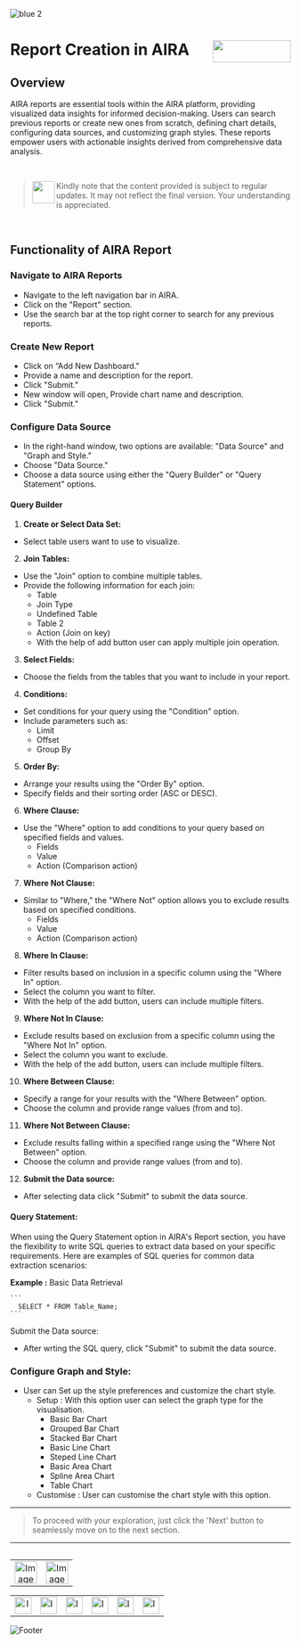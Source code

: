 ![blue 2](https://github.com/airacommunity/AIRA-User-Guide/assets/153823636/d8d04150-3b32-4b48-8485-07dc3c67fbaa)
# Report Creation in AIRA <img align="right" width="140" height="40" src="https://github.com/airacommunity/AIRA-User-Guide-Images/blob/main/ARIA%20Logo%202.png?raw=true">

## Overview
AIRA reports are essential tools within the AIRA platform, providing visualized data insights for informed decision-making. Users can search previous reports or create new ones from scratch, defining chart details, configuring data sources, and customizing graph styles. These reports empower users with actionable insights derived from comprehensive data analysis.

<br>

> <img align="left" width="40" height="40" src="https://github.com/airacommunity/AIRA-User-Guide-Images/blob/main/Icon-Warning.png?raw=true"> Kindly note that the content provided is subject to regular updates. It may not reflect the final version. Your understanding is appreciated.

<br>

## Functionality of AIRA Report

### Navigate to AIRA Reports

- Navigate to the left navigation bar in AIRA.
- Click on the "Report" section.
- Use the search bar at the top right corner to search for any previous reports.

### Create New Report

- Click on “Add New Dashboard."
- Provide a name and description for the report.
- Click "Submit."
- New window will open, Provide chart name and description.
- Click "Submit."

### Configure Data Source

- In the right-hand window, two options are available: "Data Source" and "Graph and Style."
- Choose "Data Source."
- Choose a data source using either the "Query Builder" or "Query Statement" options.

#### Query Builder

1. **Create or Select Data Set:**
- Select table users want to use to visualize.

2. **Join Tables:**
- Use the "Join" option to combine multiple tables.
- Provide the following information for each join:
  - Table
  - Join Type
  - Undefined Table
  - Table 2
  - Action (Join on key)
  - With the help of add button user can apply multiple join operation.

3. **Select Fields:**
- Choose the fields from the tables that you want to include in your report.

4. **Conditions:**
- Set conditions for your query using the "Condition" option.
- Include parameters such as:
  - Limit
  - Offset
  - Group By

5. **Order By:**
- Arrange your results using the "Order By" option.
- Specify fields and their sorting order (ASC or DESC).

6. **Where Clause:**
- Use the "Where" option to add conditions to your query based on specified fields and values.
  - Fields
  - Value
  - Action (Comparison action)

7. **Where Not Clause:**
- Similar to "Where," the "Where Not" option allows you to exclude results based on specified conditions.
  - Fields
  - Value
  - Action (Comparison action)

8. **Where In Clause:**
- Filter results based on inclusion in a specific column using the "Where In" option.
- Select the column you want to filter.
- With the help of the add button, users can include multiple filters.

9. **Where Not In Clause:**
- Exclude results based on exclusion from a specific column using the "Where Not In" option.
- Select the column you want to exclude.
- With the help of the add button, users can include multiple filters.

10. **Where Between Clause:**
- Specify a range for your results with the "Where Between" option.
- Choose the column and provide range values (from and to).

11. **Where Not Between Clause:**
- Exclude results falling within a specified range using the "Where Not Between" option.
- Choose the column and provide range values (from and to).

12. **Submit the Data source:**
- After selecting data click "Submit" to submit the data source.

#### Query Statement:
When using the Query Statement option in AIRA's Report section, you have the flexibility to write SQL queries to extract data based on your specific requirements. Here are examples of SQL queries for common data extraction scenarios:

  **Example :** Basic Data Retrieval
  
    ```
      SELECT * FROM Table_Name;
    ```
Submit the Data source:
  - After wrting the SQL query, click "Submit" to submit the data source.


### Configure Graph and Style:
- User can Set up the style preferences and customize the chart style.
  - Setup : With this option user can select the graph type for the visualisation.
      - Basic Bar Chart
      - Grouped Bar Chart
      - Stacked Bar Chart
      - Basic Line Chart
      - Steped Line Chart
      - Basic Area Chart
      - Spline Area Chart
      - Table Chart
  - Customise : User can customise the chart style with this option.

----

> To proceed with your exploration, just click the 'Next' button to seamlessly move on to the next section.

----


<table align="right" border="0">
    <tr>
      <td align="center"><a href="https://github.com/airacommunity/AIRA-User-Guide/blob/main/L.%20Orchestrator.md"><img src="https://github.com/airacommunity/AIRA-User-Guide-Images/blob/main/icon-previous.png" alt="Image 5" width="40" height="40"></a></td>
      <td align="center"><a href="https://github.com/airacommunity/AIRA-User-Guide/blob/main/N.%20Administration.md"><img src="https://github.com/airacommunity/AIRA-User-Guide-Images/blob/main/icon-next.png" alt="Image 5" width="40" height="40"></a></td>
    </tr>
</table>

<br>
<br>
<br>

<table border="0" align="center">
  <tr>
    <td align="center"><a href="https://aira.fr/"><img src="https://github.com/airacommunity/AIRA-User-Guide-Images/blob/main/icon-website.png?raw=true" alt="Image 5" width="30" height="30"></a></td>
    <td><a href="https://www.linkedin.com/company/aira-rpa/"><img src="https://github.com/airacommunity/AIRA-User-Guide-Images/blob/main/icon%20-%20linkedin.png?raw=true" alt="Image 1" width="30" height="30"></a></td>
    <td><a href="https://www.instagram.com/connect_aira/"><img src="https://github.com/airacommunity/AIRA-User-Guide-Images/blob/main/icon-instagram.png?raw=true" alt="Image 2" width="30" height="30"></a></td>
    <td><a href="https://www.youtube.com/channel/UCHHCcwQrx-_19sAhu-2R4ww"><img src="https://github.com/airacommunity/AIRA-User-Guide-Images/blob/main/icon%20-%20youtube.png?raw=true" alt="Image 3" width="30" height="30"></a></td>
    <td><a href="https://twitter.com/Aira_RPA"><img src="https://github.com/airacommunity/AIRA-User-Guide-Images/blob/main/icon%20-%20twitter.png?raw=true" alt="Image 4" width="30" height="30"></a></td>
    <td><a href="mailto:connect@aira.fr"><img src="https://github.com/airacommunity/AIRA-User-Guide-Images/blob/main/icon%20-%20gmail.png?raw=true" alt="Image 6" width="30" height="30"></a></td>
  </tr>
</table>


![Footer](https://github.com/airacommunity/AIRA-User-Guide/assets/153823636/6bb25f04-ad9c-476c-b653-c3c1dac1a868)

